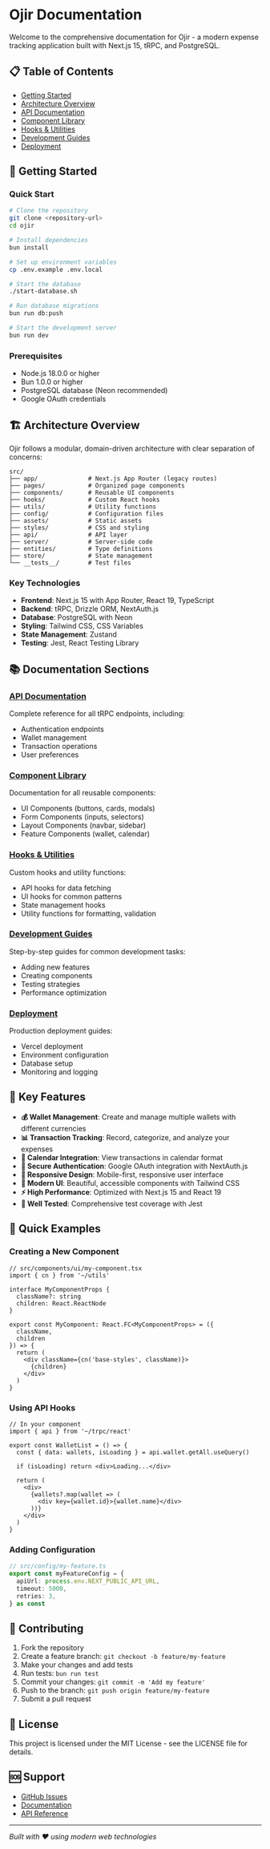 # Ojir Documentation

Welcome to the comprehensive documentation for Ojir - a modern expense tracking application built with Next.js 15, tRPC, and PostgreSQL.

## 📋 Table of Contents

- [Getting Started](#getting-started)
- [Architecture Overview](#architecture-overview)
- [API Documentation](#api-documentation)
- [Component Library](#component-library)
- [Hooks & Utilities](#hooks--utilities)
- [Development Guides](#development-guides)
- [Deployment](#deployment)

## 🚀 Getting Started

### Quick Start
```bash
# Clone the repository
git clone <repository-url>
cd ojir

# Install dependencies
bun install

# Set up environment variables
cp .env.example .env.local

# Start the database
./start-database.sh

# Run database migrations
bun run db:push

# Start the development server
bun run dev
```

### Prerequisites
- Node.js 18.0.0 or higher
- Bun 1.0.0 or higher
- PostgreSQL database (Neon recommended)
- Google OAuth credentials

## 🏗️ Architecture Overview

Ojir follows a modular, domain-driven architecture with clear separation of concerns:

```
src/
├── app/              # Next.js App Router (legacy routes)
├── pages/            # Organized page components
├── components/       # Reusable UI components
├── hooks/            # Custom React hooks
├── utils/            # Utility functions
├── config/           # Configuration files
├── assets/           # Static assets
├── styles/           # CSS and styling
├── api/              # API layer
├── server/           # Server-side code
├── entities/         # Type definitions
├── store/            # State management
└── __tests__/        # Test files
```

### Key Technologies
- **Frontend**: Next.js 15 with App Router, React 19, TypeScript
- **Backend**: tRPC, Drizzle ORM, NextAuth.js
- **Database**: PostgreSQL with Neon
- **Styling**: Tailwind CSS, CSS Variables
- **State Management**: Zustand
- **Testing**: Jest, React Testing Library

## 📚 Documentation Sections

### [API Documentation](./api/README.md)
Complete reference for all tRPC endpoints, including:
- Authentication endpoints
- Wallet management
- Transaction operations
- User preferences

### [Component Library](./components/README.md)
Documentation for all reusable components:
- UI Components (buttons, cards, modals)
- Form Components (inputs, selectors)
- Layout Components (navbar, sidebar)
- Feature Components (wallet, calendar)

### [Hooks & Utilities](./hooks/README.md)
Custom hooks and utility functions:
- API hooks for data fetching
- UI hooks for common patterns
- State management hooks
- Utility functions for formatting, validation

### [Development Guides](./guides/README.md)
Step-by-step guides for common development tasks:
- Adding new features
- Creating components
- Testing strategies
- Performance optimization

### [Deployment](./deployment/README.md)
Production deployment guides:
- Vercel deployment
- Environment configuration
- Database setup
- Monitoring and logging

## 🎯 Key Features

- **💰 Wallet Management**: Create and manage multiple wallets with different currencies
- **📊 Transaction Tracking**: Record, categorize, and analyze your expenses
- **📅 Calendar Integration**: View transactions in calendar format
- **🔐 Secure Authentication**: Google OAuth integration with NextAuth.js
- **📱 Responsive Design**: Mobile-first, responsive user interface
- **🎨 Modern UI**: Beautiful, accessible components with Tailwind CSS
- **⚡ High Performance**: Optimized with Next.js 15 and React 19
- **🧪 Well Tested**: Comprehensive test coverage with Jest

## 📖 Quick Examples

### Creating a New Component
```tsx
// src/components/ui/my-component.tsx
import { cn } from '~/utils'

interface MyComponentProps {
  className?: string
  children: React.ReactNode
}

export const MyComponent: React.FC<MyComponentProps> = ({
  className,
  children
}) => {
  return (
    <div className={cn('base-styles', className)}>
      {children}
    </div>
  )
}
```

### Using API Hooks
```tsx
// In your component
import { api } from '~/trpc/react'

export const WalletList = () => {
  const { data: wallets, isLoading } = api.wallet.getAll.useQuery()
  
  if (isLoading) return <div>Loading...</div>
  
  return (
    <div>
      {wallets?.map(wallet => (
        <div key={wallet.id}>{wallet.name}</div>
      ))}
    </div>
  )
}
```

### Adding Configuration
```typescript
// src/config/my-feature.ts
export const myFeatureConfig = {
  apiUrl: process.env.NEXT_PUBLIC_API_URL,
  timeout: 5000,
  retries: 3,
} as const
```

## 🤝 Contributing

1. Fork the repository
2. Create a feature branch: `git checkout -b feature/my-feature`
3. Make your changes and add tests
4. Run tests: `bun run test`
5. Commit your changes: `git commit -m 'Add my feature'`
6. Push to the branch: `git push origin feature/my-feature`
7. Submit a pull request

## 📄 License

This project is licensed under the MIT License - see the LICENSE file for details.

## 🆘 Support

- [GitHub Issues](https://github.com/your-repo/issues)
- [Documentation](./README.md)
- [API Reference](./api/README.md)

---

*Built with ❤️ using modern web technologies*